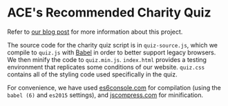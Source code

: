 # ACE's Recommended Charity Quiz
Refer to [our blog post](https://animalcharityevaluators.org/blog/updates-to-aces-charity-quiz/) for more information about this project.

The source code for the charity quiz script is in `quiz-source.js`, which we compile to `quiz.js` with [Babel](https://babeljs.io/) in order to better support legacy browsers. We then minify the code to `quiz.min.js`. `index.html` provides a testing environment that replicates some conditions of our website. `quiz.css` contains all of the styling code used specifically in the quiz.

For convenience, we have used [es6console.com](https://es6console.com/) for compilation (using the `babel (6)` and `es2015` settings), and [jscompress.com](https://jscompress.com/) for minification.